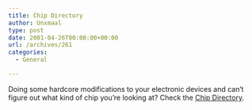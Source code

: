 ```yaml
---
title: Chip Directory
author: Unxmaal
type: post
date: 2001-04-26T00:00:00+00:00
url: /archives/261
categories:
  - General

---
```

Doing some hardcore modifications to your electronic devices and can&#8217;t figure out what kind of chip you&#8217;re looking at? Check the <A HREF="http://www.embeddedlinks.com/chipdir/">Chip Directory</A>.